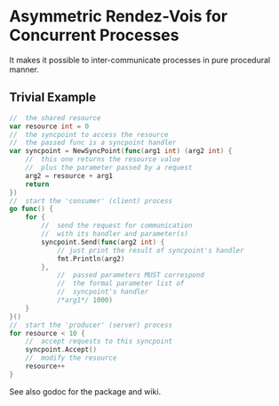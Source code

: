 # Asymmetric Rendez-Vois for Concurrent Processes

It makes it possible to inter-communicate processes in pure procedural manner.

## Trivial Example
``` go
//  the shared resource
var resource int = 0
//  the syncpoint to access the resource
//  the passed func is a syncpoint handler
var syncpoint = NewSyncPoint(func(arg1 int) (arg2 int) {
    //  this one returns the resource value
    //  plus the parameter passed by a request
    arg2 = resource + arg1
    return
})
//  start the 'consumer' (client) process
go func() {
    for {
        //  send the request for communication
        //  with its handler and parameter(s)
        syncpoint.Send(func(arg2 int) {
            // just print the result of syncpoint's handler
            fmt.Println(arg2)
        },
            //  passed parameters MUST correspond
            //  the formal parameter list of
            //  syncpoint's handler
            /*arg1*/ 1000)
    }
}()
//  start the 'producer' (server) process
for resource < 10 {
    //  accept requests to this syncpoint
    syncpoint.Accept()
    //  modify the resource
    resource++
}

```

See also godoc for the package and wiki.
